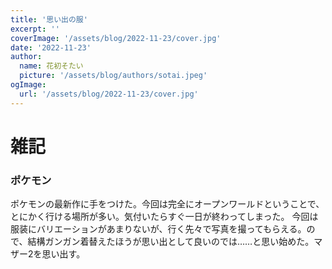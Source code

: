 ```yaml
---
title: '思い出の服'
excerpt: ''
coverImage: '/assets/blog/2022-11-23/cover.jpg'
date: '2022-11-23'
author:
  name: 花初そたい
  picture: '/assets/blog/authors/sotai.jpeg'
ogImage:
  url: '/assets/blog/2022-11-23/cover.jpg'
---
```

# 雑記

### ポケモン
ポケモンの最新作に手をつけた。今回は完全にオープンワールドということで、とにかく行ける場所が多い。気付いたらすぐ一日が終わってしまった。
今回は服装にバリエーションがあまりないが、行く先々で写真を撮ってもらえる。ので、結構ガンガン着替えたほうが思い出として良いのでは……と思い始めた。マザー2を思い出す。